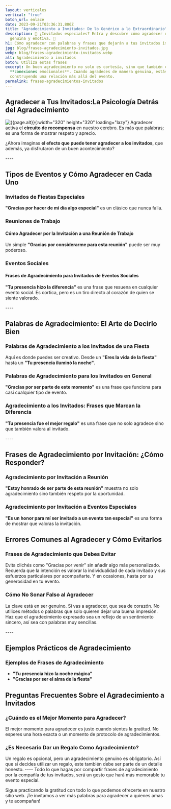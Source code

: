 ```yaml
---
layout: verticales
vertical: "true"
boton_url: enlace
date: 2023-09-21T03:36:31.806Z
title: "Agradecimiento a Invitados: De lo Genérico a lo Extraordinario"
description: 🎁 ¿Invitados especiales? Entra y descubre cómo agradecer de manera
  genuina y emotiva. 💌
h1: Cómo agradecer con palabras y frases que dejarán a tus invitados impresionados
jpg: blog/frases-agradecimiento-invitados.jpg
webp: blog/frases-agradecimiento-invitados.webp
alt: Agradecimiento a invitados
boton: Utiliza estas frases
excerpt: Un buen agradecimiento no solo es cortesía, sino que también crea
  **conexiones emocionales**. Cuando agradeces de manera genuina, estás
  construyendo una relación más allá del evento.
permalink: frases-agradecimientos-invitados
---
```

## Agradecer a Tus Invitados:La Psicología Detrás del Agradecimiento
![{{page.alt}}]({{site.baseurl}}/img/{{page.webp}} "{{page.alt}}"){:width="320" height="320" loading="lazy"}
Agradecer activa el **circuito de recompensa** en nuestro cerebro. Es más que palabras; es una forma de mostrar respeto y aprecio.

¿﻿Ahora imaginas **el efecto que puede tener agradecer a los invitados**, que además, ya disfrutaron de un buen acontecimiento?

-﻿---

## Tipos de Eventos y Cómo Agradecer en Cada Uno

### Invitados de Fiestas Especiales

**"Gracias por hacer de mi día algo especial"** es un clásico que nunca falla.

### Reuniones de Trabajo

#### Cómo Agradecer por la Invitación a una Reunión de Trabajo

Un simple **"Gracias por considerarme para esta reunión"** puede ser muy poderoso.

### Eventos Sociales

#### Frases de Agradecimiento para Invitados de Eventos Sociales

**"Tu presencia hizo la diferencia"** es una frase que resuena en cualquier evento social. Es cortica, pero es un tiro directo al corazón de quien se siente valorado.

-﻿---

## Palabras de Agradecimiento: El Arte de Decirlo Bien

### Palabras de Agradecimiento a los Invitados de una Fiesta

Aquí es donde puedes ser creativo. Desde un **"Eres la vida de la fiesta"** hasta un **"Tu presencia iluminó la noche"**.

### Palabras de Agradecimiento para los Invitados en General

**"Gracias por ser parte de este momento"** es una frase que funciona para casi cualquier tipo de evento.

### Agradecimiento a los Invitados: Frases que Marcan la Diferencia

**"Tu presencia fue el mejor regalo"** es una frase que no solo agradece sino que también valora al invitado.

-﻿---

## Frases de Agradecimiento por Invitación: ¿Cómo Responder?

### Agradecimiento por Invitación a Reunión

**"Estoy honrado de ser parte de esta reunión"** muestra no solo agradecimiento sino también respeto por la oportunidad.

### Agradecimiento por Invitación a Eventos Especiales

**"Es un honor para mí ser invitado a un evento tan especial"** es una forma de mostrar que valoras la invitación.

## Errores Comunes al Agradecer y Cómo Evitarlos

### Frases de Agradecimiento que Debes Evitar

Evita clichés como "Gracias por venir" sin añadir algo más personalizado. Recuerda que la intención es valorar la individualidad de cada invitado y sus esfuerzos particulares por acompañarte. Y en ocasiones, hasta por su generosidad en tu evento.

### Cómo No Sonar Falso al Agradecer

La clave está en ser genuino. Si vas a agradecer, que sea de corazón. No utilices métodos o palabras que solo quieren dejar una buena impresión. Haz que el agradecimiento expresado sea un reflejo de un sentimiento sincero, así sea con palabras muy sencillas.

-﻿---

## Ejemplos Prácticos de Agradecimiento

### Ejemplos de Frases de Agradecimiento

* **"Tu presencia hizo la noche mágica"**
* **"Gracias por ser el alma de la fiesta"**

## Preguntas Frecuentes Sobre el Agradecimiento a Invitados

### ¿Cuándo es el Mejor Momento para Agradecer?

El mejor momento para agradecer es justo cuando sientes la gratitud. No esperes una hora exacta o un momento de protocolo de agradecimientos.

### ¿Es Necesario Dar un Regalo Como Agradecimiento?

Un regalo es opcional, pero un agradecimiento genuino es obligatorio. Así que si decides utilizar un regalo, este también debe ser parte de un detalle honesto.
-﻿---
T﻿odo lo que hagas por compartir frases de agradecimiento por la compañía de tus invitados, será un gesto que hará más memorable tu evento especial.

S﻿igue practicando la gratitud con todo lo que podemos ofrecerte en nuestro sitio web. ¡Te invitamos a ver más palabras para agradecer a quienes amas y te acompañan!